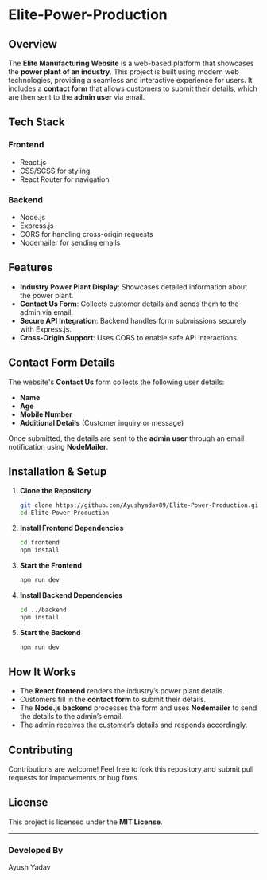 # Elite-Power-Production

## Overview
The **Elite Manufacturing Website** is a web-based platform that showcases the **power plant of an industry**. This project is built using modern web technologies, providing a seamless and interactive experience for users. It includes a **contact form** that allows customers to submit their details, which are then sent to the **admin user** via email.

## Tech Stack
### **Frontend**
- React.js
- CSS/SCSS for styling
- React Router for navigation

### **Backend**
- Node.js
- Express.js
- CORS for handling cross-origin requests
- Nodemailer for sending emails

## Features
- **Industry Power Plant Display**: Showcases detailed information about the power plant.
- **Contact Us Form**: Collects customer details and sends them to the admin via email.
- **Secure API Integration**: Backend handles form submissions securely with Express.js.
- **Cross-Origin Support**: Uses CORS to enable safe API interactions.

## Contact Form Details
The website's **Contact Us** form collects the following user details:
- **Name**
- **Age**
- **Mobile Number**
- **Additional Details** (Customer inquiry or message)

Once submitted, the details are sent to the **admin user** through an email notification using **NodeMailer**.

## Installation & Setup
1. **Clone the Repository**
   ```bash
   git clone https://github.com/Ayushyadav89/Elite-Power-Production.git
   cd Elite-Power-Production
   ```
2. **Install Frontend Dependencies**
   ```bash
   cd frontend
   npm install
   ```
3. **Start the Frontend**
   ```bash
   npm run dev
   ```
4. **Install Backend Dependencies**
   ```bash
   cd ../backend
   npm install
   ```
5. **Start the Backend**
   ```bash
   npm run dev
   ```

## How It Works
- The **React frontend** renders the industry’s power plant details.
- Customers fill in the **contact form** to submit their details.
- The **Node.js backend** processes the form and uses **Nodemailer** to send the details to the admin’s email.
- The admin receives the customer’s details and responds accordingly.

## Contributing
Contributions are welcome! Feel free to fork this repository and submit pull requests for improvements or bug fixes.

## License
This project is licensed under the **MIT License**.

---
### Developed By
Ayush Yadav
